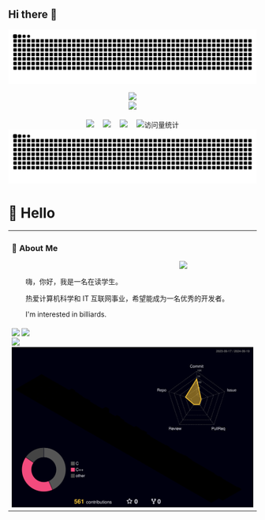 ## Hi there 👋

![](https://github.com/justice049/justice049/blob/output/github-contribution-grid-snake-dark.svg)
<div align="center">

  <!-- dynamic typing effect 动态打字效果 -->
  <div>
    <a href="https://blog.sunguoqi.com/">
      <img src="https://readme-typing-svg.demolab.com?font=Fira+Code&pause=1000&width=435&lines=Welcome(%22Future's%2C%20Github%22);祝您愉快度过每一天!&center=true&size=27" />
    </a>
  </div>

  <!-- knock code pictures 敲代码的图片 -->
  <picture>
    <source media="(prefers-color-scheme: dark)" srcset="https://cdn.jsdelivr.net/gh/sun0225SUN/sun0225SUN/assets/images/coding.gif" />
    <source media="(prefers-color-scheme: light)" srcset="https://cdn.jsdelivr.net/gh/sun0225SUN/sun0225SUN/assets/images/developer.svg" height="225px" />
    <img src="https://cdn.jsdelivr.net/gh/sun0225SUN/sun0225SUN/assets/images/coding.gif" />
  </picture>

  <!-- for beauty 留个空行好看点 -->
  <div>&nbsp;</div>

 <div>
    <a href="https:////future.thisis.host/"><img src="https://img.shields.io/badge/Website-博客-blue" /></a>&emsp;
    <a href="https://blog.csdn.net/2301_79408531/"><img src="https://img.shields.io/badge/CSDN-论坛-c32136" /></a>&emsp;
    <a href="https://www.zhihu.com/people/future/"><img src="https://img.shields.io/badge/Zhihu-知乎-blue" /></a>&emsp;
    <!-- visitor statistics logo 访问量统计徽标 -->
    <img src="https://komarev.com/ghpvc/?username=SIMple-lices&label=Views&color=0e75b6&style=flat" alt="访问量统计" />
  </div>

<!-- Snake Code Contribution Map 贪吃蛇代码贡献图 -->
<picture>
  <source media="(prefers-color-scheme: dark)" srcset="https://raw.githubusercontent.com/SIMple-lives/SIMple-lives/output/github-contribution-grid-snake-dark.svg" />
  <source media="(prefers-color-scheme: light)" srcset="https://raw.githubusercontent.com/SIMple-lives/SIMple-lives/output/github-contribution-grid-snake.svg" />
  <img alt="github-snake" src="https://raw.githubusercontent.com/SIMple-lives/SIMple-lives/output/github-contribution-grid-snake-dark.svg" />
</picture>
</div>

#  🙋 Hello

<table>
  
<tr><td>

### 🤺 About Me
<!-- 鸭子 --->
<img align="right" width="150" src="https://cdn.jsdelivr.net/gh/sun0225SUN/sun0225SUN/assets/images/cxyduck.gif" />&emsp;
<p>&emsp;&emsp;嗨，你好，我是一名在读学生。</p>
<p>&emsp;&emsp;热爱计算机科学和 IT 互联网事业，希望能成为一名优秀的开发者。</p>
<p>&emsp;&emsp;I'm interested in billiards.</p>

</td></tr>

<tr><td>
<!-- GitHub 数据统计 -->
<img height="137px" src="https://github-readme-stats-git-masterrstaa-rickstaa.vercel.app/api?username=SIMple-lives&hide_title=true&hide_border=true&show_icons=true&include_all_commits=true&line_height=21text_color=000&icon_color=000&bg_color=0,ea6161,ffc64d,fffc4d,52fa5a&theme=graywhite" />
<img height="137px" src="https://github-readme-stats-git-masterrstaa-rickstaa.vercel.app/api/top-langs/?username=SIMple-lives&hide_title=true&hide_border=true&layout=compact&langs_count=6&text_color=000&icon_color=fff&bg_color=0,52fa5a,4dfcff,c64dff&theme=graywhite" /><br>
 <!-- 分割线 --->
<img width="200%" src="https://cdn.jsdelivr.net/gh/sun0225SUN/sun0225SUN/assets/images/hr.gif" />

 <!-- 老头加鸭子
<img align="left" width="150" src="https://cdn.jsdelivr.net/gh/sun0225SUN/sun0225SUN/assets/images/cxyduck.gif" />&emsp;
<img align="center" src="https://cdn.jsdelivr.net/gh/sun0225SUN/sun0225SUN/assets/images/man.png" />
&emsp;<img align="right" width="150" src="https://cdn.jsdelivr.net/gh/sun0225SUN/sun0225SUN/assets/images/cxyduck.gif" />
--->

<!-- 分割线 
<img width="200%" src="https://cdn.jsdelivr.net/gh/sun0225SUN/sun0225SUN/assets/images/hr.gif" />
--->

<picture>
  <source media="(prefers-color-scheme: dark)" srcset="https://raw.githubusercontent.com/SIMple-lives/SIMple-lives/main/profile-3d-contrib/profile-night-rainbow.svg" />
  <source media="(prefers-color-scheme: light)" srcset="https://raw.githubusercontent.com/SIMple-lives/SIMple-lives/main/profile-3d-contrib/profile-gitblock.svg" />
  <img src="https://raw.githubusercontent.com/SIMple-lives/SIMple-lives/main/profile-3d-contrib/profile-night-rainbow.svg" />
</picture>


<!--
**SIMple-lives/SIMple-lives** is a ✨ _special_ ✨ repository because its `README.md` (this file) appears on your GitHub profile.
<img width="340px" src="https://github-readme-stats.vercel.app/api?username=SIMple-lives&theme=vue-dark&count_private=true&show_icons=true">
<img width="340px" src="https://github-readme-stats.vercel.app/api/top-langs/?username=SIMple-lives&theme=vue-dark&layout=compact">
<img width="340px" src="https://github-readme-stats.vercel.app/api/pin/?username=JSIMple-lives&repo=my-now-blog&theme=dark">
Here are some ideas to get you started:

- 🔭 I’m currently working on ...
- 🌱 I’m currently learning ...
- 👯 I’m looking to collaborate on ...
- 🤔 I’m looking for help with ...
- 💬 Ask me about ...
- 📫 How to reach me: ...
- 😄 Pronouns: ...
- ⚡ Fun fact: ...
<a href="https://space.bilibili.com/3461574968740776/"><img src="https://img.shields.io/badge/Bilibili-B站-ff69b4" /></a>&emsp;
-->
<!--
**justice049/justice049** is a ✨ _special_ ✨ repository because its `README.md` (this file) appears on your GitHub profile.

Here are some ideas to get you started:

- 🔭 I’m currently working on ...
- 🌱 I’m currently learning ...
- 👯 I’m looking to collaborate on ...
- 🤔 I’m looking for help with ...
- 💬 Ask me about ...
- 📫 How to reach me: ...
- 😄 Pronouns: ...
- ⚡ Fun fact: ...
-->
